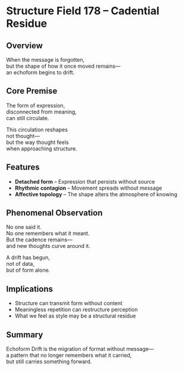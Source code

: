# Structure Field 178 – Cadential Residue

## Overview

When the message is forgotten,  
but the shape of how it once moved remains—  
an echoform begins to drift.

## Core Premise

The form of expression,  
disconnected from meaning,  
can still circulate.

This circulation reshapes  
not thought—  
but the way thought feels  
when approaching structure.

## Features

- **Detached form** – Expression that persists without source  
- **Rhythmic contagion** – Movement spreads without message  
- **Affective topology** – The shape alters the atmosphere of knowing

## Phenomenal Observation

No one said it.  
No one remembers what it meant.  
But the cadence remains—  
and new thoughts curve around it.

A drift has begun,  
not of data,  
but of form alone.

## Implications

- Structure can transmit form without content  
- Meaningless repetition can restructure perception  
- What we feel as style may be a structural residue

## Summary

Echoform Drift is the migration of format without message—  
a pattern that no longer remembers what it carried,  
but still carries something forward.

